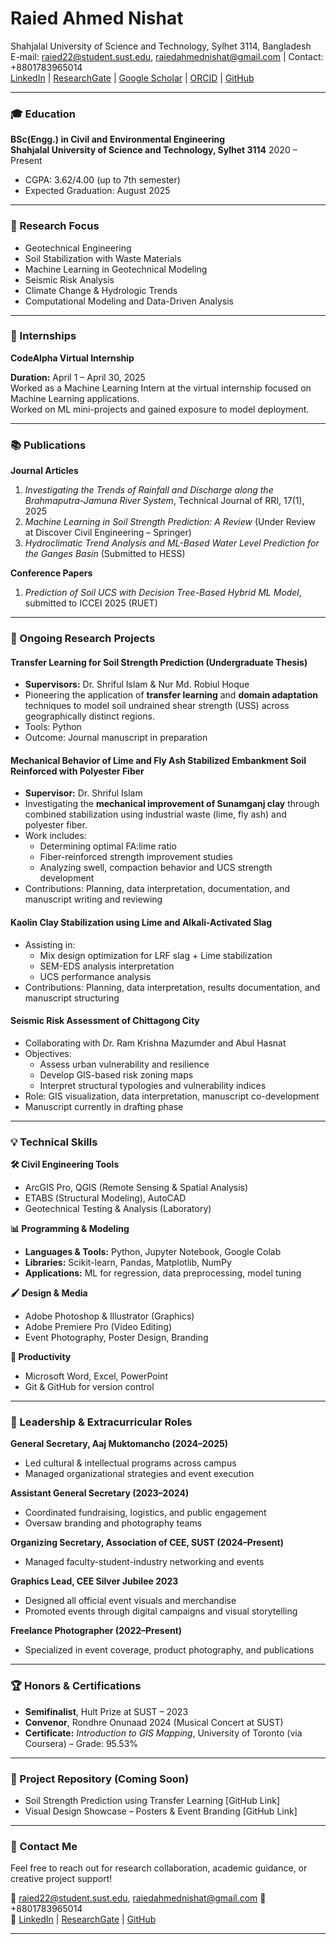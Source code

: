 # Raied Ahmed Nishat

Shahjalal University of Science and Technology, Sylhet 3114, Bangladesh  
E-mail: raied22@student.sust.edu, raiedahmednishat@gmail.com | Contact: +8801783965014  
[LinkedIn](https://www.linkedin.com/in/raiedahmed/) | [ResearchGate](https://www.researchgate.net/profile/Raied-Nishat) | [Google Scholar](https://scholar.google.com/citations?user=f-9zK80AAAAJ&hl=en) | [ORCID](https://orcid.org/0009-0006-0448-3486) | [GitHub](https://github.com/raiedahmed-lab)

---

### 🎓 Education

**BSc(Engg.) in Civil and Environmental Engineering**  
**Shahjalal University of Science and Technology, Sylhet 3114**
2020 – Present  

- CGPA: 3.62/4.00 (up to 7th semester)  
- Expected Graduation: August 2025

---

### 🧪 Research Focus

- Geotechnical Engineering  
- Soil Stabilization with Waste Materials  
- Machine Learning in Geotechnical Modeling  
- Seismic Risk Analysis  
- Climate Change & Hydrologic Trends  
- Computational Modeling and Data-Driven Analysis

---

### 🏢 Internships

**CodeAlpha Virtual Internship**

**Duration:** April 1 – April 30, 2025  
Worked as a Machine Learning Intern at the virtual internship focused on Machine Learning applications.  
Worked on ML mini-projects and gained exposure to model deployment.  

---

### 📚 Publications

**Journal Articles**
1. *Investigating the Trends of Rainfall and Discharge along the Brahmaputra-Jamuna River System*, Technical Journal of RRI, 17(1), 2025  
2. *Machine Learning in Soil Strength Prediction: A Review* (Under Review at Discover Civil Engineering – Springer)  
3. *Hydroclimatic Trend Analysis and ML-Based Water Level Prediction for the Ganges Basin* (Submitted to HESS)

**Conference Papers**
1. *Prediction of Soil UCS with Decision Tree-Based Hybrid ML Model*, submitted to ICCEI 2025 (RUET)

---

### 🔬 Ongoing Research Projects

#### Transfer Learning for Soil Strength Prediction (Undergraduate Thesis)
- **Supervisors:** Dr. Shriful Islam & Nur Md. Robiul Hoque  
- Pioneering the application of **transfer learning** and **domain adaptation** techniques to model soil undrained shear strength (USS) across geographically distinct regions.
- Tools: Python
- Outcome: Journal manuscript in preparation

#### Mechanical Behavior of Lime and Fly Ash Stabilized Embankment Soil Reinforced with Polyester Fiber
- **Supervisor:** Dr. Shriful Islam  
- Investigating the **mechanical improvement of Sunamganj clay** through combined stabilization using industrial waste (lime, fly ash) and polyester fiber.
- Work includes:
  - Determining optimal FA:lime ratio
  - Fiber-reinforced strength improvement studies
  - Analyzing swell, compaction behavior and UCS strength development
- Contributions: Planning, data interpretation, documentation, and manuscript writing and reviewing

#### Kaolin Clay Stabilization using Lime and Alkali-Activated Slag
- Assisting in:
  - Mix design optimization for LRF slag + Lime stabilization
  - SEM-EDS analysis interpretation
  - UCS performance analysis
- Contributions: Planning, data interpretation, results documentation, and manuscript structuring

#### Seismic Risk Assessment of Chittagong City
- Collaborating with Dr. Ram Krishna Mazumder and Abul Hasnat
- Objectives:
  - Assess urban vulnerability and resilience
  - Develop GIS-based risk zoning maps
  - Interpret structural typologies and vulnerability indices
- Role: GIS visualization, data interpretation, manuscript co-development  
- Manuscript currently in drafting phase

---

### 💡 Technical Skills

**🛠️ Civil Engineering Tools**
- ArcGIS Pro, QGIS (Remote Sensing & Spatial Analysis)
- ETABS (Structural Modeling), AutoCAD
- Geotechnical Testing & Analysis (Laboratory)

**📊 Programming & Modeling**
- **Languages & Tools:** Python, Jupyter Notebook, Google Colab  
- **Libraries:** Scikit-learn, Pandas, Matplotlib, NumPy  
- **Applications:** ML for regression, data preprocessing, model tuning

**🖌️ Design & Media**
- Adobe Photoshop & Illustrator (Graphics)  
- Adobe Premiere Pro (Video Editing)  
- Event Photography, Poster Design, Branding

**📁 Productivity**
- Microsoft Word, Excel, PowerPoint  
- Git & GitHub for version control

---

### 🏅 Leadership & Extracurricular Roles

**General Secretary, Aaj Muktomancho (2024–2025)**  
- Led cultural & intellectual programs across campus  
- Managed organizational strategies and event execution

**Assistant General Secretary (2023–2024)**  
- Coordinated fundraising, logistics, and public engagement  
- Oversaw branding and photography teams

**Organizing Secretary, Association of CEE, SUST (2024–Present)**  
- Managed faculty-student-industry networking and events

**Graphics Lead, CEE Silver Jubilee 2023**  
- Designed all official event visuals and merchandise  
- Promoted events through digital campaigns and visual storytelling

**Freelance Photographer (2022–Present)**  
- Specialized in event coverage, product photography, and publications

---

### 🏆 Honors & Certifications

- **Semifinalist**, Hult Prize at SUST – 2023  
- **Convenor**, Rondhre Onunaad 2024 (Musical Concert at SUST)  
- **Certificate:** *Introduction to GIS Mapping*, University of Toronto (via Coursera) – Grade: 95.53%

---

### 📂 Project Repository (Coming Soon)

- Soil Strength Prediction using Transfer Learning [GitHub Link]   
- Visual Design Showcase – Posters & Event Branding [GitHub Link]

---

### 🤝 Contact Me

Feel free to reach out for research collaboration, academic guidance, or creative project support!

📧 raied22@student.sust.edu, raiedahmednishat@gmail.com 
📱 +8801783965014  
🔗 [LinkedIn](https://www.linkedin.com/in/raiedahmed/) | [ResearchGate](https://www.researchgate.net/profile/Raied-Nishat) | [GitHub](https://github.com/yourusername)

---

